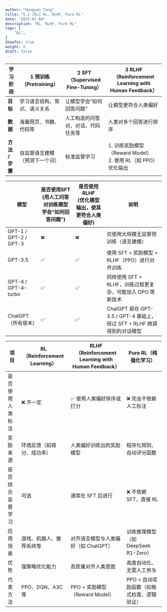 ```yaml
---
author: "Hongyao Tang"
title: "5.1 [RL] RL, RLHF, Pure RL"
date: "2025-07-04"
description: "RL, RLHF, Pure RL"
tags: [
    "DL",
]
ShowToc: true
weight: 8
draft: false
---
```



| 学习阶段 | 1 预训练（Pretraining） | 2 SFT（Supervised Fine-Tuning） | 3 RLHF（Reinforcement Learning with Human Feedback） |
|------|----------------------------|------------------------------------|--------------------------------------------------------|
| **目标** | 学习语言结构、常识、语义关系 | 让模型学会“如何回答问题” | 让模型更符合人类偏好 |
| **数据** | 海量网页、书籍、代码等 | 人工构造的问答对、对话、代码任务等 | 人类对多个回答进行排序 |
| **方法 / 步骤** | 自监督语言建模（预测下一个词） | 标准监督学习 | 1. 训练奖励模型（Reward Model）<br>2. 使用 RL（如 PPO）优化输出 |




| 模型                     | 是否使用SFT<br>(用人工问答对训练模型学会“如何回答问题”) | 是否使用RLHF<br>(优化模型输出，使其更符合人类偏好) | 说明                                                                 |
|--------------------------|---------------|----------------|----------------------------------------------------------------------|
| GPT-1 / GPT-2 / GPT-3 | ❌            | ❌             | 仅使用大规模无监督预训练（语言建模）                                |
| GPT-3.5 | ✅            | ✅             | 使用 SFT + 奖励模型 + RLHF（PPO）进行对齐训练                        |
| GPT-4 / GPT-4-turbo   | ✅            | ✅             | 同样使用 SFT + RLHF，训练过程更复杂，可能加入 DPO 等新技术          |
| ChatGPT（所有版本）   | ✅            | ✅             | ChatGPT 是在 GPT-3.5 / GPT-4 基础上，经过 SFT + RLHF 微调得到的对话模型 |


| 项目 | RL（Reinforcement Learning） | RLHF（Reinforcement Learning with Human Feedback） | Pure RL（纯强化学习） |
|------|------------------------------|----------------------------------------------------|------------------------|
| 是否使用人类标注 | ❌ 不一定 | ✅ 使用人类偏好排序或打分 | ❌ 完全不依赖人工标注 |
| 奖励来源 | 环境反馈（如得分、成功率） | 人类偏好训练出的奖励模型 | 程序化规则、自动评分函数 |
| 是否结合监督学习 | 可选 | 通常在 SFT 后进行 | ❌ 不依赖 SFT，直接 RL |
| 应用场景 | 游戏、机器人、推荐系统等 | 对齐语言模型与人类偏好（如 ChatGPT） | 训练推理模型（如 DeepSeek R1-Zero） |
| 优势 | 强策略优化能力 | 高质量对齐人类意图 | 高度自动化、无需人工参与 |
| 代表方法 | PPO、DQN、A3C 等 | PPO + 奖励模型（Reward Model） | PPO + 自动奖励函数（如格式检查、逻辑验证） |
